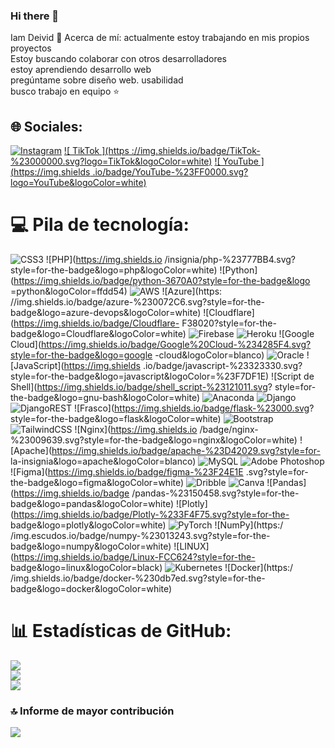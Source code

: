### Hi there 👋

Iam Deivid 
  💫 Acerca de mí:
actualmente estoy trabajando en mis propios proyectos<br>Estoy buscando colaborar con otros desarrolladores<br>estoy aprendiendo desarrollo web<br>pregúntame sobre diseño web. usabilidad<br>busco trabajo en equipo ⭐


##  🌐 Sociales:
[![ Instagram ](https://img.shields.io/badge/Instagram-%23E4405F.svg?logo=Instagram&logoColor=white)](https://instagram.com/davidgaray182) [![ TikTok ](https ://img.shields.io/badge/TikTok-%23000000.svg?logo=TikTok&logoColor=white)](https://tiktok.com/@uchihadeivid) [![ YouTube ](https://img.shields .io/badge/YouTube-%23FF0000.svg?logo=YouTube&logoColor=white)](https://youtube.com/@ciberpr0teci0nparatodos182)

#  💻 Pila de tecnología:
![CSS3](https://img.shields.io/badge/css3-%231572B6.svg?style=for-the-badge&logo=css3&logoColor=white) ![PHP](https://img.shields.io /insignia/php-%23777BB4.svg?style=for-the-badge&logo=php&logoColor=white) ![Python](https://img.shields.io/badge/python-3670A0?style=for-the-badge&logo =python&logoColor=ffdd54) ![AWS](https://img.shields.io/badge/AWS-%23FF9900.svg?style=for-the-badge&logo=amazon-aws&logoColor=white) ![Azure](https: //img.shields.io/badge/azure-%230072C6.svg?style=for-the-badge&logo=azure-devops&logoColor=white) ![Cloudflare](https://img.shields.io/badge/Cloudflare- F38020?style=for-the-badge&logo=Cloudflare&logoColor=white) ![Firebase](https://img.shields.io/badge/firebase-%23039BE5.svg?style=for-the-badge&logo=firebase) ![ Heroku](https://img.shields.io/badge/heroku-%23430098.svg?style=for-the-badge&logo=heroku&logoColor=white) ![Google Cloud](https://img.shields.io/badge/Google%20Cloud-%234285F4.svg?style=for-the-badge&logo=google -cloud&logoColor=blanco) ![Oracle](https://img.shields.io/badge/Oracle-F80000?style=for-the-badge&logo=oracle&logoColor=white) ![JavaScript](https://img.shields .io/badge/javascript-%23323330.svg?style=for-the-badge&logo=javascript&logoColor=%23F7DF1E) ![Script de Shell](https://img.shields.io/badge/shell_script-%23121011.svg? style=for-the-badge&logo=gnu-bash&logoColor=white) ![Anaconda](https://img.shields.io/badge/Anaconda-%2344A833.svg?style=for-the-badge&logo=anaconda&logoColor=white) ![Django](https://img.shields.io/badge/django-%23092E20.svg?style=for-the-badge&logo=django&logoColor=white) ![DjangoREST](https://img.shields.io/badge/DJANGO-REST-ff1709?style=for-the-badge&logo=django&logoColor=white&color=ff1709&labelColor=gray) ![Frasco](https://img.shields.io/badge/flask-%23000.svg? style=for-the-badge&logo=flask&logoColor=white) ![Bootstrap](https://img.shields.io/badge/bootstrap-%23563D7C.svg?style=for-the-badge&logo=bootstrap&logoColor=white) ![ TailwindCSS](https://img.shields.io/badge/tailwindcss-%2338B2AC.svg?style=for-the-badge&logo=tailwind-css&logoColor=white) ![Nginx](https://img.shields.io /badge/nginx-%23009639.svg?style=for-the-badge&logo=nginx&logoColor=white) ![Apache](https://img.shields.io/badge/apache-%23D42029.svg?style=for- la-insignia&logo=apache&logoColor=blanco) ![MySQL](https://img.shields.io/badge/mysql-%2300f.svg?style=for-the-badge&logo=mysql&logoColor=blanco) ![Adobe Photoshop]( https://img.shields.io/badge/adobephotoshop-%2331A8FF.svg?style=for-the-badge&logo=adobephotoshop&logoColor=white) ![Figma](https://img.shields.io/badge/figma-%23F24E1E .svg?style=for-the-badge&logo=figma&logoColor=white) ![Dribble](https://img.shields.io/badge/Dribble-EA4C89?style=for-the-badge&logo=dribbble&logoColor=white) ![ Canva](https://img.shields.io/badge/Canva-%2300C4CC.svg?style=for-the-badge&logo=Canva&logoColor=white) ![Pandas](https://img.shields.io/badge /pandas-%23150458.svg?style=for-the-badge&logo=pandas&logoColor=white) ![Plotly](https://img.shields.io/badge/Plotly-%233F4F75.svg?style=for-the- badge&logo=plotly&logoColor=white) ![PyTorch](https://img.shields.io/badge/PyTorch-%23EE4C2C.svg?style=for-the-badge&logo=PyTorch&logoColor=white) ![NumPy](https:/ /img.escudos.io/badge/numpy-%23013243.svg?style=for-the-badge&logo=numpy&logoColor=white) ![LINUX](https://img.shields.io/badge/Linux-FCC624?style=for-the- badge&logo=linux&logoColor=black) ![Kubernetes](https://img.shields.io/badge/kubernetes-%23326ce5.svg?style=for-the-badge&logo=kubernetes&logoColor=white) ![Docker](https:/ /img.shields.io/badge/docker-%230db7ed.svg?style=for-the-badge&logo=docker&logoColor=white)
#  📊 Estadísticas de GitHub:
![](https://github-readme-stats.vercel.app/api?username=Deivid11213&theme=synthwave&hide_border=false&include_all_commits=false&count_private=false)<br/>
![](https://github-readme-streak-stats.herokuapp.com/?user=Deivid11213&theme=synthwave&hide_border=false)<br/>
![](https://github-readme-stats.vercel.app/api/top-langs/?username=Deivid11213&theme=synthwave&hide_border=false&include_all_commits=false&count_private=false&layout=compact)

###  🔝 Informe de mayor contribución
![](https://github-contributor-stats.vercel.app/api?username=Deivid11213&limit=5&theme=dracula&combine_all_yearly_contributions=true)
